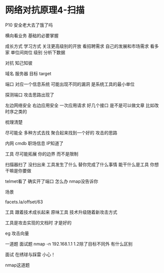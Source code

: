 # 网络对抗原理4-扫描


P10 安全老大去了饿了吗

横向看业务
基础的必要掌握

成长方式 学习方式 关注更高级别的开放 看招聘需求
自己的发展和市场需求
看多家 单位间岗位 级别 分析下数据











对抗
知己知彼

域名 服务器 目标 target


端口 对应一个信息系统 可能出现不同的漏洞
是系统工具的最小单位

探测端口 攻击思路出现了

左边网络安全 右边应用安全
一次应用请求 好几个接口 是不是可以做文章 比如改时序之类的





梳理清楚


尽可能全 多种方式去找 聚合起来找到一个好的
攻击的思路



内网 cmdb 职场信息
IP知道了 










工具 尽可能拓展 你的边界 
而不是限制




扫描器扫了 没扫出来
工具发生了什么 替你完成了什么事情
能干什么是工具 你想干嘛是你要做

telmet看了 确实开了端口 怎么办 nmap没告诉你

场景







facets.la/offset/63










工具 跟着技术成长起来
原味工具
技术升级随着新攻击方式

工具是攻击实现的文档时 才是好的




eg
攻击向量

一道题 面试题
nmap -n 192.168.1.1 1.2除了目标不同外 有什么区别

面试 在绣球与踩雷 小心！

nmap这道题

